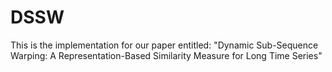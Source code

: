 # DSSW
This is the implementation for our paper entitled: "Dynamic Sub-Sequence Warping: A Representation-Based Similarity Measure for Long Time Series"
